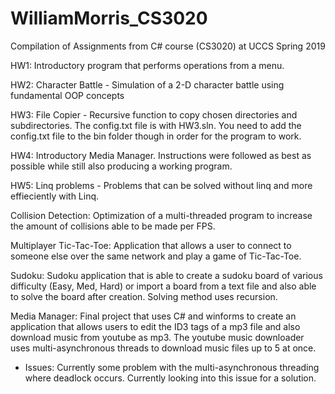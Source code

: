 # WilliamMorris_CS3020

Compilation of Assignments from C# course (CS3020) at UCCS Spring 2019

HW1: Introductory program that performs operations from a menu.

HW2: Character Battle - Simulation of a 2-D character battle using fundamental OOP concepts

HW3: File Copier - Recursive function to copy chosen directories and subdirectories. The config.txt file is with HW3.sln. You need to add the config.txt file to the bin folder though in order for the program to work.

HW4: Introductory Media Manager. Instructions were followed as best as possible while still also producing a working program.

HW5: Linq problems - Problems that can be solved without linq and more effieciently with Linq.

Collision Detection: Optimization of a multi-threaded program to increase the amount of collisions able to be made per FPS.

Multiplayer Tic-Tac-Toe: Application that allows a user to connect to someone else over the same network and play a game of Tic-Tac-Toe.

Sudoku: Sudoku application that is able to create a sudoku board of various difficulty (Easy, Med, Hard) or import a board from a text file and also able to solve the board after creation. Solving method uses recursion. 

Media Manager: Final project that uses C# and winforms to create an application that allows users to edit the ID3 tags of a mp3 file and also download music from youtube as mp3. The youtube music downloader uses multi-asynchronous threads to download music files up to 5 at once.
  * Issues: Currently some problem with the multi-asynchronous threading where deadlock occurs. Currently looking into this issue for a solution.  
